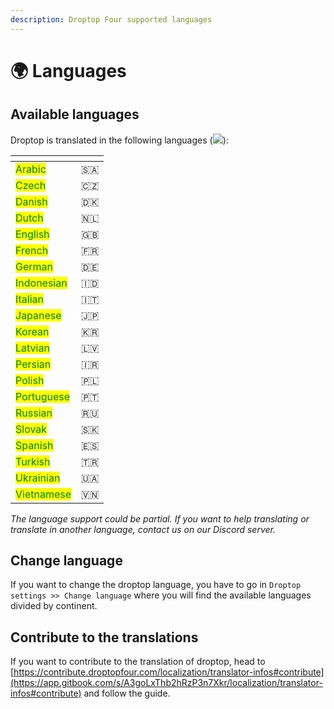 ```yaml
---
description: Droptop Four supported languages
---
```


# 🌍 Languages

## Available languages

Droptop is translated in the following languages (![](https://badges.crowdin.net/droptop-four/localized.svg)):

<table data-view="cards"><thead><tr><th></th><th></th></tr></thead><tbody><tr><td><mark style="color:green;">Arabic</mark></td><td>🇸🇦</td></tr><tr><td><mark style="color:green;">Czech</mark></td><td>🇨🇿</td></tr><tr><td><mark style="color:green;">Danish</mark></td><td>🇩🇰</td></tr><tr><td><mark style="color:green;">Dutch</mark></td><td>🇳🇱</td></tr><tr><td><mark style="color:green;">English</mark></td><td>🇬🇧</td></tr><tr><td><mark style="color:green;">French</mark></td><td>🇫🇷</td></tr><tr><td><mark style="color:green;">German</mark></td><td>🇩🇪</td></tr><tr><td><mark style="color:green;">Indonesian</mark></td><td>🇮🇩</td></tr><tr><td><mark style="color:green;">Italian</mark></td><td>🇮🇹</td></tr><tr><td><mark style="color:green;">Japanese</mark></td><td>🇯🇵</td></tr><tr><td><mark style="color:green;">Korean</mark></td><td>🇰🇷</td></tr><tr><td><mark style="color:green;">Latvian</mark></td><td>🇱🇻</td></tr><tr><td><mark style="color:green;">Persian</mark></td><td>🇮🇷</td></tr><tr><td><mark style="color:green;">Polish</mark></td><td>🇵🇱</td></tr><tr><td><mark style="color:green;">Portuguese</mark></td><td>🇵🇹</td></tr><tr><td><mark style="color:green;">Russian</mark></td><td>🇷🇺</td></tr><tr><td><mark style="color:green;">Slovak</mark></td><td>🇸🇰</td></tr><tr><td><mark style="color:green;">Spanish</mark></td><td>🇪🇸</td></tr><tr><td><mark style="color:green;">Turkish</mark></td><td>🇹🇷</td></tr><tr><td><mark style="color:green;">Ukrainian</mark></td><td>🇺🇦</td></tr><tr><td><mark style="color:green;">Vietnamese</mark></td><td>🇻🇳</td></tr></tbody></table>

_The language support could be partial. If you want to help translating or translate in another language, contact us on our Discord server._

## Change language

If you want to change the droptop language, you have to go in `Droptop settings >> Change language` where you will find the available languages divided by continent.

## Contribute to the translations

If you want to contribute to the translation of droptop, head to [https://contribute.droptopfour.com/localization/translator-infos#contribute](https://app.gitbook.com/s/A3goLxThb2hRzP3n7Xkr/localization/translator-infos#contribute) and follow the guide.&#x20;
